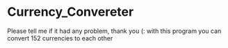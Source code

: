 # Currency_Convereter
Please tell me if it had any problem, thank you (:
with this program you can convert 152 currencies to each other
